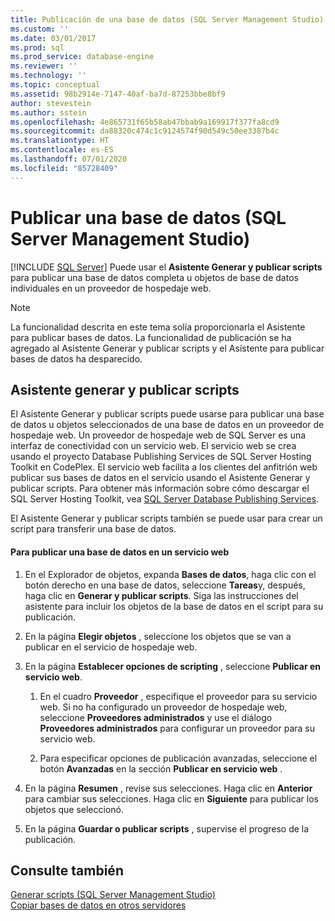 ```yaml
---
title: Publicación de una base de datos (SQL Server Management Studio) | Microsoft Docs
ms.custom: ''
ms.date: 03/01/2017
ms.prod: sql
ms.prod_service: database-engine
ms.reviewer: ''
ms.technology: ''
ms.topic: conceptual
ms.assetid: 98b2914e-7147-40af-ba7d-87253bbe8bf9
author: stevestein
ms.author: sstein
ms.openlocfilehash: 4e865731f65b58ab47bbab9a169917f377fa8cd9
ms.sourcegitcommit: da88320c474c1c9124574f90d549c50ee3387b4c
ms.translationtype: HT
ms.contentlocale: es-ES
ms.lasthandoff: 07/01/2020
ms.locfileid: "85728409"
---
```

# <a name="publish-a-database-sql-server-management-studio"></a>Publicar una base de datos (SQL Server Management Studio)
 [!INCLUDE [SQL Server](../../includes/applies-to-version/sqlserver.md)]
  Puede usar el **Asistente Generar y publicar scripts** para publicar una base de datos completa u objetos de base de datos individuales en un proveedor de hospedaje web.  
  
> [!NOTE]  
>  La funcionalidad descrita en este tema solía proporcionarla el Asistente para publicar bases de datos. La funcionalidad de publicación se ha agregado al Asistente Generar y publicar scripts y el Asistente para publicar bases de datos ha desparecido.  
  
## <a name="generate-and-publish-scripts-wizard"></a>Asistente generar y publicar scripts  
 El Asistente Generar y publicar scripts puede usarse para publicar una base de datos u objetos seleccionados de una base de datos en un proveedor de hospedaje web. Un proveedor de hospedaje web de SQL Server es una interfaz de conectividad con un servicio web. El servicio web se crea usando el proyecto Database Publishing Services de SQL Server Hosting Toolkit en CodePlex. El servicio web facilita a los clientes del anfitrión web publicar sus bases de datos en el servicio usando el Asistente Generar y publicar scripts. Para obtener más información sobre cómo descargar el SQL Server Hosting Toolkit, vea [SQL Server Database Publishing Services](https://go.microsoft.com/fwlink/?LinkId=142025).  
  
 El Asistente Generar y publicar scripts también se puede usar para crear un script para transferir una base de datos.  
  
#### <a name="to-publish-a-database-to-a-web-service"></a>Para publicar una base de datos en un servicio web  
  
1.  En el Explorador de objetos, expanda **Bases de datos**, haga clic con el botón derecho en una base de datos, seleccione **Tareas**y, después, haga clic en **Generar y publicar scripts**. Siga las instrucciones del asistente para incluir los objetos de la base de datos en el script para su publicación.  
  
2.  En la página **Elegir objetos** , seleccione los objetos que se van a publicar en el servicio de hospedaje web.  
  
3.  En la página **Establecer opciones de scripting** , seleccione **Publicar en servicio web**.  
  
    1.  En el cuadro **Proveedor** , especifique el proveedor para su servicio web. Si no ha configurado un proveedor de hospedaje web, seleccione **Proveedores administrados** y use el diálogo **Proveedores administrados** para configurar un proveedor para su servicio web.  
  
    2.  Para especificar opciones de publicación avanzadas, seleccione el botón **Avanzadas** en la sección **Publicar en servicio web** .  
  
4.  En la página **Resumen** , revise sus selecciones. Haga clic en **Anterior** para cambiar sus selecciones. Haga clic en **Siguiente** para publicar los objetos que seleccionó.  
  
5.  En la página **Guardar o publicar scripts** , supervise el progreso de la publicación.  

## <a name="see-also"></a>Consulte también  
 [Generar scripts &#40;SQL Server Management Studio&#41;](../../relational-databases/scripting/generate-scripts-sql-server-management-studio.md)   
 [Copiar bases de datos en otros servidores](../../relational-databases/databases/copy-databases-to-other-servers.md)  
  
  
